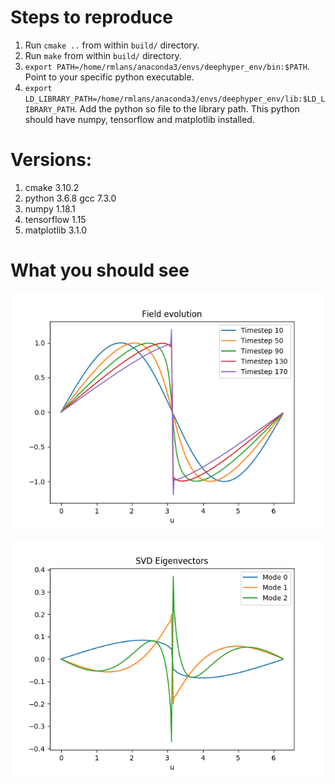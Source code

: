 # Steps to reproduce
1. Run `cmake ..`  from within `build/` directory.
2. Run `make` from within `build/` directory.
3. `export PATH=/home/rmlans/anaconda3/envs/deephyper_env/bin:$PATH`. Point to your specific python executable.
4. `export LD_LIBRARY_PATH=/home/rmlans/anaconda3/envs/deephyper_env/lib:$LD_LIBRARY_PATH`. Add the python so file to the library path. This python should have numpy, tensorflow and matplotlib installed.

# Versions:
1. cmake 3.10.2
2. python 3.6.8 gcc 7.3.0
3. numpy 1.18.1
4. tensorflow 1.15
5. matplotlib 3.1.0

# What you should see

![Fields](Figure_1.png "Fields")

![Modes](Figure_2.png "Modes")
